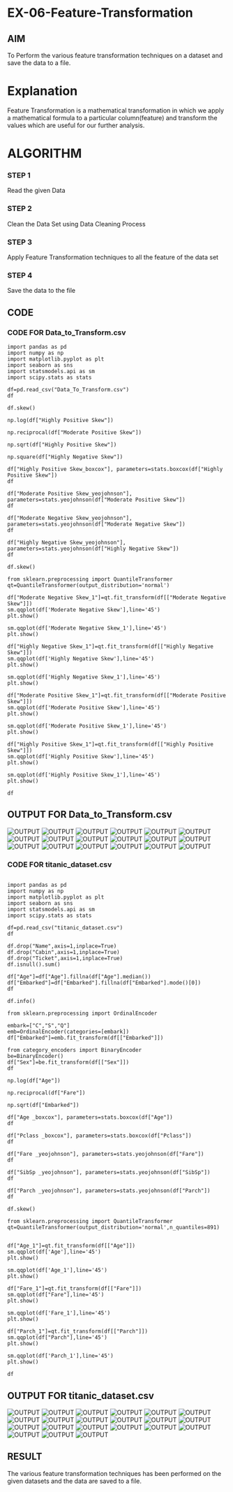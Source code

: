 # EX-06-Feature-Transformation

## AIM
To Perform the various feature transformation techniques on a dataset and save the data to a file. 

# Explanation
Feature Transformation is a mathematical transformation in which we apply a mathematical formula to a particular column(feature) and transform the values which are useful for our further analysis.

# ALGORITHM
### STEP 1
Read the given Data
### STEP 2
Clean the Data Set using Data Cleaning Process
### STEP 3
Apply Feature Transformation techniques to all the feature of the data set
### STEP 4
Save the data to the file


## CODE
### CODE FOR Data_to_Transform.csv

```
import pandas as pd
import numpy as np
import matplotlib.pyplot as plt
import seaborn as sns
import statsmodels.api as sm
import scipy.stats as stats

df=pd.read_csv("Data_To_Transform.csv")
df

df.skew()

np.log(df["Highly Positive Skew"])

np.reciprocal(df["Moderate Positive Skew"])

np.sqrt(df["Highly Positive Skew"])

np.square(df["Highly Negative Skew"])

df["Highly Positive Skew_boxcox"], parameters=stats.boxcox(df["Highly Positive Skew"])
df

df["Moderate Positive Skew_yeojohnson"], parameters=stats.yeojohnson(df["Moderate Positive Skew"])
df

df["Moderate Negative Skew_yeojohnson"], parameters=stats.yeojohnson(df["Moderate Negative Skew"])
df

df["Highly Negative Skew_yeojohnson"], parameters=stats.yeojohnson(df["Highly Negative Skew"])
df

df.skew()

from sklearn.preprocessing import QuantileTransformer 
qt=QuantileTransformer(output_distribution='normal')

df["Moderate Negative Skew_1"]=qt.fit_transform(df[["Moderate Negative Skew"]])
sm.qqplot(df['Moderate Negative Skew'],line='45')
plt.show()

sm.qqplot(df['Moderate Negative Skew_1'],line='45')
plt.show()

df["Highly Negative Skew_1"]=qt.fit_transform(df[["Highly Negative Skew"]])
sm.qqplot(df['Highly Negative Skew'],line='45')
plt.show()

sm.qqplot(df['Highly Negative Skew_1'],line='45')
plt.show()

df["Moderate Positive Skew_1"]=qt.fit_transform(df[["Moderate Positive Skew"]])
sm.qqplot(df['Moderate Positive Skew'],line='45')
plt.show()

sm.qqplot(df['Moderate Positive Skew_1'],line='45')
plt.show()

df["Highly Positive Skew_1"]=qt.fit_transform(df[["Highly Positive Skew"]])
sm.qqplot(df['Highly Positive Skew'],line='45')
plt.show()

sm.qqplot(df['Highly Positive Skew_1'],line='45')
plt.show()

df
```
## OUTPUT FOR Data_to_Transform.csv

![OUTPUT](./1.png)
![OUTPUT](./2.png)
![OUTPUT](./3.png)
![OUTPUT](./4.png)
![OUTPUT](./5.png)
![OUTPUT](./6.png)
![OUTPUT](./7.png)
![OUTPUT](./8.png)
![OUTPUT](./9.png)
![OUTPUT](./10.png)
![OUTPUT](./11.png)
![OUTPUT](./12.png)
![OUTPUT](./13.png)
![OUTPUT](./14.png)
![OUTPUT](./15.png)
![OUTPUT](./16.png)
![OUTPUT](./17.png)
![OUTPUT](./18.png)

### CODE FOR titanic_dataset.csv

```

import pandas as pd
import numpy as np
import matplotlib.pyplot as plt
import seaborn as sns
import statsmodels.api as sm
import scipy.stats as stats

df=pd.read_csv("titanic_dataset.csv")
df

df.drop("Name",axis=1,inplace=True)
df.drop("Cabin",axis=1,inplace=True)
df.drop("Ticket",axis=1,inplace=True)
df.isnull().sum()

df["Age"]=df["Age"].fillna(df["Age"].median())
df["Embarked"]=df["Embarked"].fillna(df["Embarked"].mode()[0])
df

df.info()

from sklearn.preprocessing import OrdinalEncoder

embark=["C","S","Q"]
emb=OrdinalEncoder(categories=[embark])
df["Embarked"]=emb.fit_transform(df[["Embarked"]])

from category_encoders import BinaryEncoder
be=BinaryEncoder()
df["Sex"]=be.fit_transform(df[["Sex"]])
df

np.log(df["Age"])

np.reciprocal(df["Fare"])

np.sqrt(df["Embarked"])

df["Age _boxcox"], parameters=stats.boxcox(df["Age"])
df

df["Pclass _boxcox"], parameters=stats.boxcox(df["Pclass"])
df

df["Fare _yeojohnson"], parameters=stats.yeojohnson(df["Fare"])
df

df["SibSp _yeojohnson"], parameters=stats.yeojohnson(df["SibSp"])
df

df["Parch _yeojohnson"], parameters=stats.yeojohnson(df["Parch"])
df

df.skew()

from sklearn.preprocessing import QuantileTransformer 
qt=QuantileTransformer(output_distribution='normal',n_quantiles=891)


df["Age_1"]=qt.fit_transform(df[["Age"]])
sm.qqplot(df['Age'],line='45')
plt.show()

sm.qqplot(df['Age_1'],line='45')
plt.show()

df["Fare_1"]=qt.fit_transform(df[["Fare"]])
sm.qqplot(df["Fare"],line='45')
plt.show()

sm.qqplot(df['Fare_1'],line='45')
plt.show()

df["Parch_1"]=qt.fit_transform(df[["Parch"]])
sm.qqplot(df["Parch"],line='45')
plt.show()

sm.qqplot(df['Parch_1'],line='45')
plt.show()

df

```
## OUTPUT FOR titanic_dataset.csv

![OUTPUT](./19.png)
![OUTPUT](./20.png)
![OUTPUT](./21.png)
![OUTPUT](./22.png)
![OUTPUT](./23.png)
![OUTPUT](./24.png)
![OUTPUT](./25.png)
![OUTPUT](./26.png)
![OUTPUT](./27.png)
![OUTPUT](./28.png)
![OUTPUT](./29.png)
![OUTPUT](./30.png)
![OUTPUT](./31.png)
![OUTPUT](./31.png)
![OUTPUT](./32.png)
![OUTPUT](./33.png)
![OUTPUT](./34.png)
![OUTPUT](./35.png)
![OUTPUT](./36.png)
![OUTPUT](./37.png)
![OUTPUT](./39.png)

## RESULT
The various feature transformation techniques has been performed on the given  datasets and the data are saved to a file.
